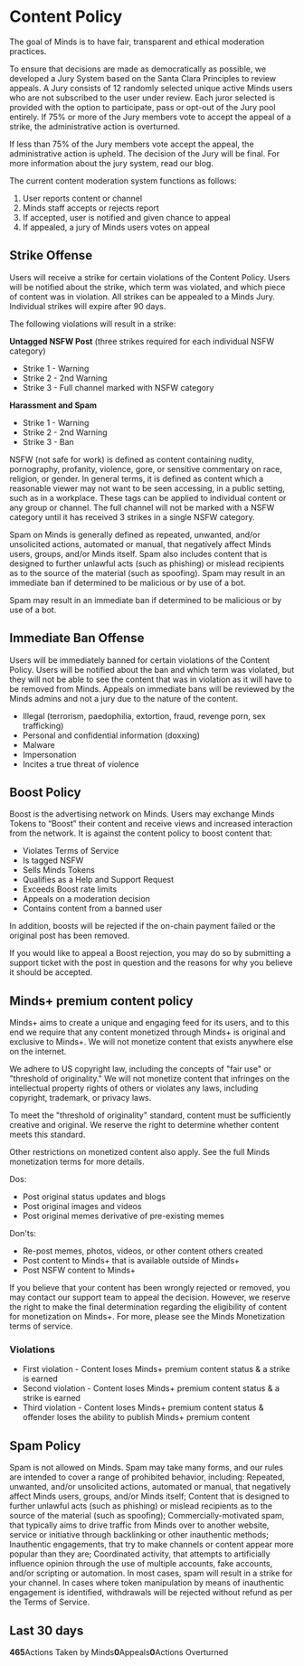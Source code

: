 Content Policy
==============

 The goal of Minds is to have fair, transparent and ethical moderation practices. 

 To ensure that decisions are made as democratically as possible, we developed a Jury System based on the Santa Clara Principles to review appeals. A Jury consists of 12 randomly selected unique active Minds users who are not subscribed to the user under review. Each juror selected is provided with the option to participate, pass or opt\-out of the Jury pool entirely. If 75% or more of the Jury members vote to accept the appeal of a strike, the administrative action is overturned. 

 If less than 75% of the Jury members vote accept the appeal, the administrative action is upheld. The decision of the Jury will be final. For more information about the jury system, read our blog. 

The current content moderation system functions as follows:

1. User reports content or channel
2. Minds staff accepts or rejects report
3. If accepted, user is notified and given chance to appeal
4. If appealed, a jury of Minds users votes on appeal

Strike Offense
--------------

 Users will receive a strike for certain violations of the Content Policy. Users will be notified about the strike, which term was violated, and which piece of content was in violation. All strikes can be appealed to a Minds Jury. Individual strikes will expire after 90 days. 

The following violations will result in a strike:

 **Untagged NSFW Post** (three strikes required for each individual NSFW category) 

* Strike 1 \- Warning
* Strike 2 \- 2nd Warning
* Strike 3 \- Full channel marked with NSFW category

**Harassment and Spam**

* Strike 1 \- Warning
* Strike 2 \- 2nd Warning
* Strike 3 \- Ban

 NSFW (not safe for work) is defined as content containing nudity, pornography, profanity, violence, gore, or sensitive commentary on race, religion, or gender. In general terms, it is defined as content which a reasonable viewer may not want to be seen accessing, in a public setting, such as in a workplace. These tags can be applied to individual content or any group or channel. The full channel will not be marked with a NSFW category until it has received 3 strikes in a single NSFW category. 

 Spam on Minds is generally defined as repeated, unwanted, and/or unsolicited actions, automated or manual, that negatively affect Minds users, groups, and/or Minds itself. Spam also includes content that is designed to further unlawful acts (such as phishing) or mislead recipients as to the source of the material (such as spoofing). Spam may result in an immediate ban if determined to be malicious or by use of a bot. 

 Spam may result in an immediate ban if determined to be malicious or by use of a bot. 

Immediate Ban Offense
---------------------

 Users will be immediately banned for certain violations of the Content Policy. Users will be notified about the ban and which term was violated, but they will not be able to see the content that was in violation as it will have to be removed from Minds. Appeals on immediate bans will be reviewed by the Minds admins and not a jury due to the nature of the content. 

* Illegal (terrorism, paedophilia, extortion, fraud, revenge porn, sex trafficking)
* Personal and confidential information (doxxing)
* Malware
* Impersonation
* Incites a true threat of violence

Boost Policy
------------

 Boost is the advertising network on Minds. Users may exchange Minds Tokens to “Boost” their content and receive views and increased interaction from the network. It is against the content policy to boost content that: 

* Violates Terms of Service
* Is tagged NSFW
* Sells Minds Tokens
* Qualifies as a Help and Support Request
* Exceeds Boost rate limits
* Appeals on a moderation decision
* Contains content from a banned user

 In addition, boosts will be rejected if the on\-chain payment failed or the original post has been removed. 

 If you would like to appeal a Boost rejection, you may do so by submitting a support ticket with the post in question and the reasons for why you believe it should be accepted. 

Minds\+ premium content policy
------------------------------

 Minds\+ aims to create a unique and engaging feed for its users, and to this end we require that any content monetized through Minds\+ is original and exclusive to Minds\+. We will not monetize content that exists anywhere else on the internet. 

 We adhere to US copyright law, including the concepts of "fair use" or "threshold of originality." We will not monetize content that infringes on the intellectual property rights of others or violates any laws, including copyright, trademark, or privacy laws. 

 To meet the "threshold of originality" standard, content must be sufficiently creative and original. We reserve the right to determine whether content meets this standard. 

 Other restrictions on monetized content also apply. See the full Minds monetization terms for more details. 

Dos:

* Post original status updates and blogs
* Post original images and videos
* Post original memes derivative of pre\-existing memes

Don'ts:

* Re\-post memes, photos, videos, or other content others created
* Post content to Minds\+ that is available outside of Minds\+
* Post NSFW content to Minds\+

 If you believe that your content has been wrongly rejected or removed, you may contact our support team to appeal the decision. However, we reserve the right to make the final determination regarding the eligibility of content for monetization on Minds\+. For more, please see the Minds Monetization terms of service. 

### Violations

* First violation \- Content loses Minds\+ premium content status \& a strike is earned
* Second violation \- Content loses Minds\+ premium content status \& a strike is earned
* Third violation \- Content loses Minds\+ premium content status \& offender loses the ability to publish Minds\+ premium content

Spam Policy
-----------

 Spam is not allowed on Minds. Spam may take many forms, and our rules are intended to cover a range of prohibited behavior, including: Repeated, unwanted, and/or unsolicited actions, automated or manual, that negatively affect Minds users, groups, and/or Minds itself; Content that is designed to further unlawful acts (such as phishing) or mislead recipients as to the source of the material (such as spoofing); Commercially\-motivated spam, that typically aims to drive traffic from Minds over to another website, service or initiative through backlinking or other inauthentic methods; Inauthentic engagements, that try to make channels or content appear more popular than they are; Coordinated activity, that attempts to artificially influence opinion through the use of multiple accounts, fake accounts, and/or scripting or automation. In most cases, spam will result in a strike for your channel. In cases where token manipulation by means of inauthentic engagement is identified, withdrawals will be rejected without refund as per the Terms of Service. 

Last 30 days
------------

**465**Actions Taken by Minds**0**Appeals**0**Actions Overturned